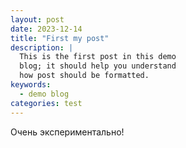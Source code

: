 ```yaml
---
layout: post
date: 2023-12-14
title: "First my post"
description: |
  This is the first post in this demo
  blog; it should help you understand
  how post should be formatted.
keywords:
  - demo blog
categories: test
---
```


Очень экспериментально!